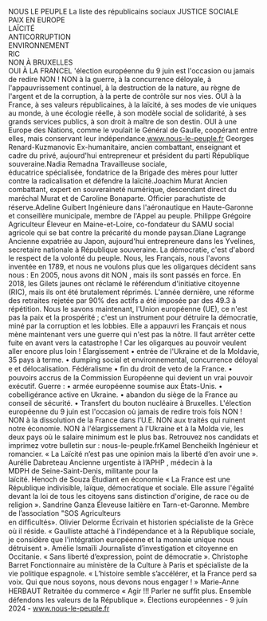 NOUS LE PEUPLE
La liste des républicains sociaux
JUSTICE SOCIALE  
PAIX EN EUROPE  
LAÏCITÉ  
ANTICORRUPTION  
ENVIRONNEMENT  
RIC  
NON À BRUXELLES  
OUI À LA FRANCEL 'élection européenne du 9 juin est 
l'occasion ou jamais de redire NON !
NON à la guerre, à la concurrence déloyale, 
à l'appauvrissement continuel, à la 
destruction de la nature, au règne de 
l'argent et de la corruption, à la perte de 
contrôle sur nos vies.
OUI à la France, à ses valeurs républicaines, 
à la laïcité, à ses modes de vie uniques au 
monde, à une écologie réelle, à son modèle 
social de solidarité, à ses grands services 
publics, à son droit à maître de son destin. 
OUI à une Europe des Nations, comme le 
voulait le Général de Gaulle, coopérant 
entre elles, mais conservant leur 
indépendance.www.nous-le-peuple.fr
Georges 
Renard-Kuzmanovic
Ex-humanitaire, ancien 
combattant, enseignant et 
cadre du privé, aujourd'hui 
entrepreneur et président 
du parti République 
souveraine.Nadia Remadna
Travailleuse sociale,  
éducatrice spécialisée, 
fondatrice de la Brigade 
des mères pour lutter 
contre la radicalisation et 
défendre la laïcité.Joachim Murat
Ancien combattant, expert 
en souveraineté 
numérique, descendant 
direct du maréchal Murat 
et de Caroline Bonaparte. 
Ofﬁcier parachutiste de 
réserve.Adeline Guibert
Ingénieure dans 
l'aéronautique en 
Haute-Garonne et 
conseillère municipale, 
membre de l'Appel au 
peuple. Philippe Grégoire
Agriculteur Éleveur en 
Maine-et-Loire, 
co-fondateur du SAMU 
social agricole qui se bat 
contre la précarité du 
monde paysan.Diane Lagrange
Ancienne expatriée au 
Japon, aujourd'hui 
entrepreneure dans les 
Yvelines, secretaire 
nationale à République 
souveraine.
La démocratie, c'est d'abord le respect de la volonté du 
peuple. 
Nous, les Français, nous l'avons inventée en 1789, et 
nous ne voulons plus que les oligarques décident sans 
nous :
En 2005, nous avons dit NON , mais ils sont passés en 
force. 
En 2018, les Gilets jaunes ont réclamé le référendum 
d'initiative citoyenne (RIC), mais ils ont été brutalement 
réprimés.
L'année dernière, une réforme des retraites rejetée par 
90% des actifs a été imposée par des 49.3 à répétition.
Nous le savons maintenant, l'Union européenne (UE), ce 
n'est pas la paix et la prospérité ; c'est un instrument 
pour détruire la démocratie, miné par la corruption et les 
lobbies. 
Elle a appauvri les Français et nous mène maintenant vers 
une guerre qui n'est pas la nôtre.
Il faut arrêter cette fuite en avant vers la catastrophe !
Car les oligarques au pouvoir veulent 
aller encore plus loin !
Élargissement
• entrée de l'Ukraine et de la Moldavie, 35 pays à terme.
• dumping social et environnemental, 
concurrence déloyal e et délocalisation.
Fédéralisme
• ﬁn du droit de veto de la France.
• pouvoirs accrus de la Commission Européenne
qui devient un vrai pouvoir exécutif.
Guerre :
• armée européenne soumise aux États-Unis.
• cobelligérance active en Ukraine.
• abandon du siège de la France au conseil de sécurité. 
• Transfert du bouton nucléaire à Bruxelles.
L'élection européenne du 9 juin est l'occasion où 
jamais de redire trois fois NON !
NON à la dissolution de la France dans l’U.E.
NON aux traités qui ruinent notre économie.
NON à l'élargissement à l'Ukraine et à la Molda vie, 
les deux pays où le salaire minimum est le plus bas.
Retrouvez nos candidats et imprimez votre bulletin sur : nous-le-peuple.frKamel Bencheikh
Ingénieur et romancier.
« La Laïcité n’est pas une opinion mais la 
liberté d’en avoir une ».
Aurélie Dabreteau
Ancienne urgentiste à l’APHP , médecin à la  
MDPH de Seine-Saint-Denis, militante pour la  
laïcité.
Henoch de Souza
Étudiant en économie
« La France est une République indivisible, 
laïque, démocratique et sociale. Elle assure 
l'égalité devant la loi de tous les citoyens sans 
distinction d'origine, de race ou de religion ».
Sandrine Ganza
Éleveuse laitière en Tarn-et-Garonne. 
Membre de l’association "SOS Agriculteurs  
en difﬁcultés».
Olivier Delorme
Écrivain et historien spécialiste de la Grèce où 
il réside.
« Gaulliste attaché à l'indépendance et à la 
République sociale, je considère que 
l'intégration européenne et la monnaie unique 
nous détruisent ».
Amélie Ismaïli
Journaliste d’investigation et citoyenne en 
Occitanie. 
« Sans liberté d’expression, point de 
démocratie ».
Christophe Barret
Fonctionnaire au ministère de la Culture à 
Paris et spécialiste de la vie politique 
espagnole.
« L’histoire semble s’accélérer, et la France 
perd sa voix. Qui que nous soyons, nous 
devons nous engager ! »
Marie-Anne HERBAUT
Retraitée du commerce
« Agir !!! Parler ne sufﬁt plus. Ensemble 
défendons les valeurs de la République ».
Élections européennes - 9 juin 2024 - www.nous-le-peuple.fr

